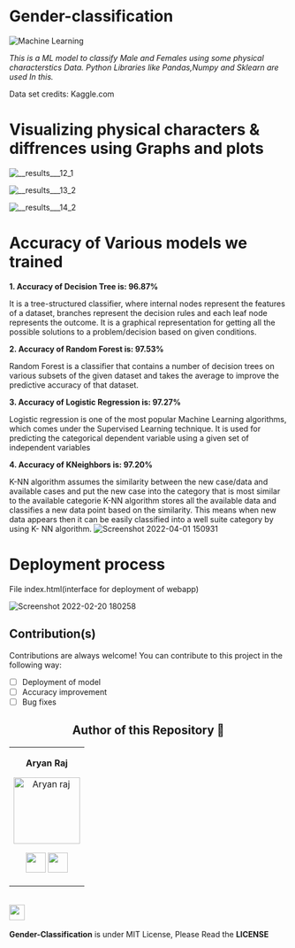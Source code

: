 # Gender-classification
![Machine Learning](https://user-images.githubusercontent.com/75358720/149663749-1cd54223-c0cc-498b-8b7b-eaf41f3df127.png)


*This is a ML model to classify Male and Females using some physical characterstics Data.*
*Python Libraries like Pandas,Numpy and Sklearn are used In this.*

Data set credits: Kaggle.com



# Visualizing physical characters & diffrences using Graphs and plots


![__results___12_1](https://user-images.githubusercontent.com/75358720/161202870-db76e2bd-c9d1-4d02-9804-f32afb3fafd7.png)


![__results___13_2](https://user-images.githubusercontent.com/75358720/161202956-f51c325e-055b-4a33-950c-0c99ffff2341.png)



![__results___14_2](https://user-images.githubusercontent.com/75358720/161202997-2beef8c9-61db-491b-b18a-9a3eb54ccf0d.png)





# Accuracy of Various models we trained

**1. Accuracy of Decision Tree is: 96.87%**

It is a tree-structured classifier, where internal nodes represent the features of a dataset, branches represent the decision rules and each leaf node represents the outcome.
It is a graphical representation for getting all the possible solutions to a problem/decision based on given conditions.

**2. Accuracy of Random Forest is: 97.53%**

Random Forest is a classifier that contains a number of decision trees on various subsets of the given dataset and takes the average to improve the predictive accuracy of that dataset.

**3. Accuracy of Logistic Regression is: 97.27%**

Logistic regression is one of the most popular Machine Learning algorithms, which comes under the Supervised Learning technique. It is used for predicting the categorical dependent variable using a given set of independent variables

**4. Accuracy of KNeighbors is: 97.20%**

K-NN algorithm assumes the similarity between the new case/data and available cases and put the new case into the category that is most similar to the available categorie
K-NN algorithm stores all the available data and classifies a new data point based on the similarity. This means when new data appears then it can be easily classified into a well suite category by using K- NN algorithm.
![Screenshot 2022-04-01 150931](https://user-images.githubusercontent.com/75358720/161238412-64f7746a-573e-4e0e-9cce-8b45c1fd2efa.png)


# Deployment process

File index.html(interface for deployment of webapp)



![Screenshot 2022-02-20 180258](https://user-images.githubusercontent.com/75358720/154842687-644b86c0-e04b-4de8-be9a-5419ac1e42fa.jpg)






## Contribution(s)

Contributions are always welcome! You can contribute to this project in the following way:
- [ ] Deployment of model
- [ ] Accuracy improvement
- [ ] Bug fixes

<div align="center"><h2><strong>Author of this Repository 🤝</strong></h2></div>

<table align="center">
<tr align="center">
<td>

**Aryan Raj**

<p align="center">
<img src = "https://media-exp1.licdn.com/dms/image/C4D03AQEvTogVnAnOvQ/profile-displayphoto-shrink_400_400/0/1630781238410?e=1651708800&v=beta&t=65-rLRpsU0Xt_10KvVYcv1EMyXFFMyuiuy9Sk_u9rhs"  height="120" alt="Aryan raj">
</p>
<p align="center">
<a href = "https://github.com/aryanraj2713"><img src = "http://www.iconninja.com/files/241/825/211/round-collaboration-social-github-code-circle-network-icon.svg" width="36" height = "36"/></a>
<a href = "https://www.linkedin.com/in/aryan-raj-3a68b39a/">
<img src = "http://www.iconninja.com/files/863/607/751/network-linkedin-social-connection-circular-circle-media-icon.svg" width="36" height="36"/>
</a>
</p>
</td>





</table>






 <div align="left">
 <p>
 <br>
   <img src="https://img.shields.io/badge/License-MIT-yellow.svg?logo=Microsoft%20Word&style=for-the-badge" height="28"/><br>
   <br><strong>Gender-Classification</strong> is under MIT License, Please Read the <strong>LICENSE</strong>
  <p>
 </div>
 <br>

